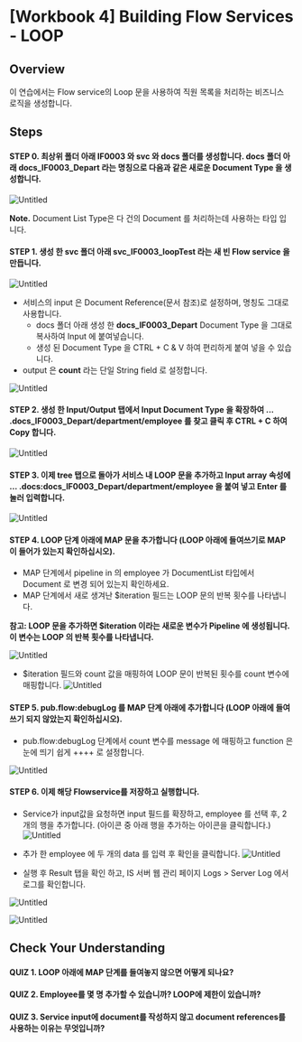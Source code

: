 # [Workbook 4] Building Flow Services - LOOP

## Overview

이 연습에서는 Flow service의 Loop 문을 사용하여 직원 목록을 처리하는 비즈니스 로직을 생성합니다.


## Steps

#### STEP 0. 최상위 폴더 아래 IF0003 와 svc 와 docs 폴더를 생성합니다. docs 폴더 아래 docs_IF0003_Depart 라는 명칭으로 다음과 같은 새로운 Document Type 을 생성합니다.

![Untitled](%5BWorkbook%204%5D%20Building%20Flow%20Services%20-%20LOOP%20adc3c2842c234df2ba93e2fcfb87669d/new1.png)   

**Note.** Document List Type은 다 건의 Document 를 처리하는데 사용하는 타입 입니다.


#### STEP 1. 생성 한 svc 폴더 아래 svc_IF0003_loopTest 라는 새 빈 Flow service 을 만듭니다. 
![Untitled](%5BWorkbook%204%5D%20Building%20Flow%20Services%20-%20LOOP%20adc3c2842c234df2ba93e2fcfb87669d/new2.png)   

- 서비스의 input 은 Document Reference(문서 참조)로 설정하며, 명칭도 그대로 사용합니다.
    - docs 폴더 아래 생성 한 **docs_IF0003_Depart** Document Type 을 그대로 복사하여 Input 에 붙여넣습니다.
    - 생성 된 Document Type 을 CTRL + C & V 하여 편리하게 붙여 넣을 수 있습니다.
- output 은 **count** 라는 단일 String field 로 설정합니다.

![Untitled](%5BWorkbook%204%5D%20Building%20Flow%20Services%20-%20LOOP%20adc3c2842c234df2ba93e2fcfb87669d/new3.png)
    

#### STEP 2. 생성 한 Input/Output 탭에서 Input Document Type 을 확장하여 ... .docs_IF0003_Depart/department/employee 를 찾고 클릭 후 CTRL + C 하여 Copy 합니다.
![Untitled](%5BWorkbook%204%5D%20Building%20Flow%20Services%20-%20LOOP%20adc3c2842c234df2ba93e2fcfb87669d/new4.png)


#### STEP 3. 이제 tree 탭으로 돌아가 서비스 내 LOOP 문을 추가하고 Input array 속성에 ... .docs:docs_IF0003_Depart/department/employee 을 붙여 넣고 Enter 를 눌러 입력합니다.
    
![Untitled](%5BWorkbook%204%5D%20Building%20Flow%20Services%20-%20LOOP%20adc3c2842c234df2ba93e2fcfb87669d/new5.png)
        

#### STEP 4. LOOP 단계 아래에 MAP 문을 추가합니다 (LOOP 아래에 들여쓰기로 MAP 이 들어가 있는지 확인하십시오).
- MAP 단계에서 pipeline in 의 employee 가 DocumentList 타입에서 Document 로 변경 되어 있는지 확인하세요.
- MAP 단계에서 새로 생겨난 $iteration 필드는 LOOP 문의 반복 횟수를 나타냅니다.
  
**참고: LOOP 문을 추가하면 $iteration 이라는 새로운 변수가 Pipeline 에 생성됩니다. 이 변수는 LOOP 의 반복 횟수를 나타냅니다.**
    
![Untitled](%5BWorkbook%204%5D%20Building%20Flow%20Services%20-%20LOOP%20adc3c2842c234df2ba93e2fcfb87669d/new6.png)

- $iteration 필드와 count 값을 매핑하여 LOOP 문이 반복된 횟수를 count 변수에 매핑합니다.
![Untitled](%5BWorkbook%204%5D%20Building%20Flow%20Services%20-%20LOOP%20adc3c2842c234df2ba93e2fcfb87669d/new7.png)
    

#### STEP 5. pub.flow:debugLog 를 MAP 단계 아래에 추가합니다 (LOOP 아래에 들여쓰기 되지 않았는지 확인하십시오). 

- pub.flow:debugLog 단계에서 count 변수를 message 에 매핑하고 function 은 눈에 띄기 쉽게 ++++ 로 설정합니다. 
    
![Untitled](%5BWorkbook%204%5D%20Building%20Flow%20Services%20-%20LOOP%20adc3c2842c234df2ba93e2fcfb87669d/new8.png)
    

    
#### STEP 6. 이제 해당 Flowservice를 저장하고 실행합니다. 

- Service가 input값을 요청하면 input 필드를 확장하고, employee 를 선택 후, 2개의 행을 추가합니다. (아이콘 중 아래 행을 추가하는 아이콘을 클릭합니다.)
![Untitled](%5BWorkbook%204%5D%20Building%20Flow%20Services%20-%20LOOP%20adc3c2842c234df2ba93e2fcfb87669d/new9.png)

- 추가 한 employee 에 두 개의 data 를 입력 후 확인을 클릭합니다.
![Untitled](%5BWorkbook%204%5D%20Building%20Flow%20Services%20-%20LOOP%20adc3c2842c234df2ba93e2fcfb87669d/new10.png)
  
- 실행 후 Result 탭을 확인 하고, IS 서버 웹 관리 페이지 Logs > Server Log 에서 로그를 확인합니다. 
    
![Untitled](%5BWorkbook%204%5D%20Building%20Flow%20Services%20-%20LOOP%20adc3c2842c234df2ba93e2fcfb87669d/new11.png)
    
![Untitled](%5BWorkbook%204%5D%20Building%20Flow%20Services%20-%20LOOP%20adc3c2842c234df2ba93e2fcfb87669d/new12.png)
    

    
## Check Your Understanding
    
#### QUIZ 1. LOOP 아래에 MAP 단계를 들여놓지 않으면 어떻게 되나요?
#### QUIZ 2. Employee를 몇 명 추가할 수 있습니까? LOOP에 제한이 있습니까?
#### QUIZ 3. Service input에 document를 작성하지 않고 document references를 사용하는 이유는 무엇입니까?
